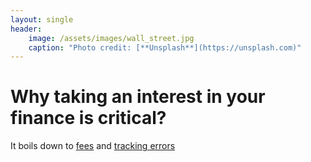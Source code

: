 ```yaml
---
layout: single
header:
    image: /assets/images/wall_street.jpg
    caption: "Photo credit: [**Unsplash**](https://unsplash.com)"
---
```


# Why taking an interest in your finance is critical?

It boils down to [fees](/concepts/fees.html) and [tracking errors](/concepts/tracking_error.html)
